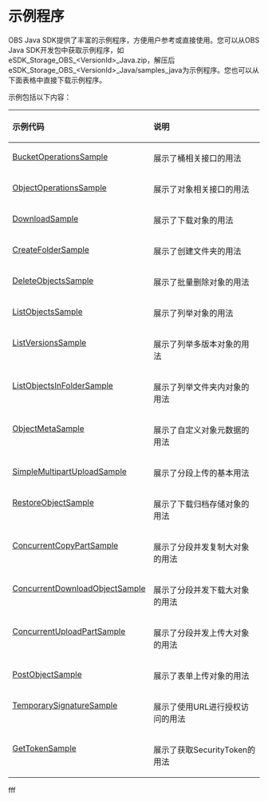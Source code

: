 # 示例程序<a name="ZH-CN_TOPIC_0142815477"></a>

OBS Java SDK提供了丰富的示例程序，方便用户参考或直接使用。您可以从OBS Java SDK开发包中获取示例程序，如eSDK\_Storage\_OBS\_<VersionId\>\_Java.zip，解压后eSDK\_Storage\_OBS\_<VersionId\>\_Java/samples\_java为示例程序。您也可以从下面表格中直接下载示例程序。

示例包括以下内容：

<a name="table4880141115215"></a>
<table><thead align="left"><tr id="row138819195212"><th class="cellrowborder" valign="top" width="50%" id="mcps1.1.3.1.1"><p id="p4881191185218"><a name="p4881191185218"></a><a name="p4881191185218"></a><strong id="b56387179524"><a name="b56387179524"></a><a name="b56387179524"></a>示例代码</strong></p>
</th>
<th class="cellrowborder" valign="top" width="50%" id="mcps1.1.3.1.2"><p id="p1488113165214"><a name="p1488113165214"></a><a name="p1488113165214"></a><strong id="b064016178524"><a name="b064016178524"></a><a name="b064016178524"></a>说明</strong></p>
</th>
</tr>
</thead>
<tbody><tr id="row58811718525"><td class="cellrowborder" valign="top" width="50%" headers="mcps1.1.3.1.1 "><p id="p166754095615"><a name="p166754095615"></a><a name="p166754095615"></a><a href="https://obssdk.obs.cn-north-1.myhuaweicloud.com/sample/java/BucketOperationsSample.zip" target="_blank" rel="noopener noreferrer">BucketOperationsSample</a></p>
</td>
<td class="cellrowborder" valign="top" width="50%" headers="mcps1.1.3.1.2 "><p id="p1781115586529"><a name="p1781115586529"></a><a name="p1781115586529"></a>展示了桶相关接口的用法</p>
</td>
</tr>
<tr id="row158813135213"><td class="cellrowborder" valign="top" width="50%" headers="mcps1.1.3.1.1 "><p id="p76755218237"><a name="p76755218237"></a><a name="p76755218237"></a><a href="https://obssdk.obs.cn-north-1.myhuaweicloud.com/sample/java/ObjectOperationsSample.zip" target="_blank" rel="noopener noreferrer">ObjectOperationsSample</a></p>
</td>
<td class="cellrowborder" valign="top" width="50%" headers="mcps1.1.3.1.2 "><p id="p1381155817527"><a name="p1381155817527"></a><a name="p1381155817527"></a>展示了对象相关接口的用法</p>
</td>
</tr>
<tr id="row20881617521"><td class="cellrowborder" valign="top" width="50%" headers="mcps1.1.3.1.1 "><p id="p10180152710239"><a name="p10180152710239"></a><a name="p10180152710239"></a><a href="https://obssdk.obs.cn-north-1.myhuaweicloud.com/sample/java/DownloadSample.zip" target="_blank" rel="noopener noreferrer">DownloadSample</a></p>
</td>
<td class="cellrowborder" valign="top" width="50%" headers="mcps1.1.3.1.2 "><p id="p118128582522"><a name="p118128582522"></a><a name="p118128582522"></a>展示了下载对象的用法</p>
</td>
</tr>
<tr id="row2088141185214"><td class="cellrowborder" valign="top" width="50%" headers="mcps1.1.3.1.1 "><p id="p14180727112318"><a name="p14180727112318"></a><a name="p14180727112318"></a><a href="https://obssdk.obs.cn-north-1.myhuaweicloud.com/sample/java/CreateFolderSample.zip" target="_blank" rel="noopener noreferrer">CreateFolderSample</a></p>
</td>
<td class="cellrowborder" valign="top" width="50%" headers="mcps1.1.3.1.2 "><p id="p581275825218"><a name="p581275825218"></a><a name="p581275825218"></a>展示了创建文件夹的用法</p>
</td>
</tr>
<tr id="row1788117111527"><td class="cellrowborder" valign="top" width="50%" headers="mcps1.1.3.1.1 "><p id="p5178132712316"><a name="p5178132712316"></a><a name="p5178132712316"></a><a href="https://obssdk.obs.cn-north-1.myhuaweicloud.com/sample/java/DeleteObjectsSample.zip" target="_blank" rel="noopener noreferrer">DeleteObjectsSample</a></p>
</td>
<td class="cellrowborder" valign="top" width="50%" headers="mcps1.1.3.1.2 "><p id="p98121158165215"><a name="p98121158165215"></a><a name="p98121158165215"></a>展示了批量删除对象的用法</p>
</td>
</tr>
<tr id="row178817135219"><td class="cellrowborder" valign="top" width="50%" headers="mcps1.1.3.1.1 "><p id="p01761273230"><a name="p01761273230"></a><a name="p01761273230"></a><a href="https://obssdk.obs.cn-north-1.myhuaweicloud.com/sample/java/ListObjectsSample.zip" target="_blank" rel="noopener noreferrer">ListObjectsSample</a></p>
</td>
<td class="cellrowborder" valign="top" width="50%" headers="mcps1.1.3.1.2 "><p id="p381225865216"><a name="p381225865216"></a><a name="p381225865216"></a>展示了列举对象的用法</p>
</td>
</tr>
<tr id="row158813145211"><td class="cellrowborder" valign="top" width="50%" headers="mcps1.1.3.1.1 "><p id="p6174142772319"><a name="p6174142772319"></a><a name="p6174142772319"></a><a href="https://obssdk.obs.cn-north-1.myhuaweicloud.com/sample/java/ListVersionsSample.zip" target="_blank" rel="noopener noreferrer">ListVersionsSample</a></p>
</td>
<td class="cellrowborder" valign="top" width="50%" headers="mcps1.1.3.1.2 "><p id="p168121158165211"><a name="p168121158165211"></a><a name="p168121158165211"></a>展示了列举多版本对象的用法</p>
</td>
</tr>
<tr id="row9160124265215"><td class="cellrowborder" valign="top" width="50%" headers="mcps1.1.3.1.1 "><p id="p2173182732311"><a name="p2173182732311"></a><a name="p2173182732311"></a><a href="https://obssdk.obs.cn-north-1.myhuaweicloud.com/sample/java/ListObjectsInFolderSample.zip" target="_blank" rel="noopener noreferrer">ListObjectsInFolderSample</a></p>
</td>
<td class="cellrowborder" valign="top" width="50%" headers="mcps1.1.3.1.2 "><p id="p1581215581526"><a name="p1581215581526"></a><a name="p1581215581526"></a>展示了列举文件夹内对象的用法</p>
</td>
</tr>
<tr id="row53094316525"><td class="cellrowborder" valign="top" width="50%" headers="mcps1.1.3.1.1 "><p id="p21711527192312"><a name="p21711527192312"></a><a name="p21711527192312"></a><a href="https://obssdk.obs.cn-north-1.myhuaweicloud.com/sample/java/ObjectMetaSample.zip" target="_blank" rel="noopener noreferrer">ObjectMetaSample</a></p>
</td>
<td class="cellrowborder" valign="top" width="50%" headers="mcps1.1.3.1.2 "><p id="p98129589525"><a name="p98129589525"></a><a name="p98129589525"></a>展示了自定义对象元数据的用法</p>
</td>
</tr>
<tr id="row1863184355217"><td class="cellrowborder" valign="top" width="50%" headers="mcps1.1.3.1.1 "><p id="p1817092752312"><a name="p1817092752312"></a><a name="p1817092752312"></a><a href="https://obssdk.obs.cn-north-1.myhuaweicloud.com/sample/java/SimpleMultipartUploadSample.zip" target="_blank" rel="noopener noreferrer">SimpleMultipartUploadSample</a></p>
</td>
<td class="cellrowborder" valign="top" width="50%" headers="mcps1.1.3.1.2 "><p id="p13813175811523"><a name="p13813175811523"></a><a name="p13813175811523"></a>展示了分段上传的基本用法</p>
</td>
</tr>
<tr id="row1467184420528"><td class="cellrowborder" valign="top" width="50%" headers="mcps1.1.3.1.1 "><p id="p13651540205620"><a name="p13651540205620"></a><a name="p13651540205620"></a><a href="https://obssdk.obs.cn-north-1.myhuaweicloud.com/sample/java/RestoreObjectSample.zip" target="_blank" rel="noopener noreferrer">RestoreObjectSample</a></p>
</td>
<td class="cellrowborder" valign="top" width="50%" headers="mcps1.1.3.1.2 "><p id="p18813145815210"><a name="p18813145815210"></a><a name="p18813145815210"></a>展示了下载归档存储对象的用法</p>
</td>
</tr>
<tr id="row129019465525"><td class="cellrowborder" valign="top" width="50%" headers="mcps1.1.3.1.1 "><p id="p5167102772318"><a name="p5167102772318"></a><a name="p5167102772318"></a><a href="https://obssdk.obs.cn-north-1.myhuaweicloud.com/sample/java/ConcurrentCopyPartSample.zip" target="_blank" rel="noopener noreferrer">ConcurrentCopyPartSample</a></p>
</td>
<td class="cellrowborder" valign="top" width="50%" headers="mcps1.1.3.1.2 "><p id="p08131258205211"><a name="p08131258205211"></a><a name="p08131258205211"></a>展示了分段并发复制大对象的用法</p>
</td>
</tr>
<tr id="row713874710526"><td class="cellrowborder" valign="top" width="50%" headers="mcps1.1.3.1.1 "><p id="p875182933813"><a name="p875182933813"></a><a name="p875182933813"></a><a href="https://obssdk.obs.cn-north-1.myhuaweicloud.com/sample/java/ConcurrentDownloadObjectSample.zip" target="_blank" rel="noopener noreferrer">ConcurrentDownloadObjectSample</a></p>
</td>
<td class="cellrowborder" valign="top" width="50%" headers="mcps1.1.3.1.2 "><p id="p18813105845220"><a name="p18813105845220"></a><a name="p18813105845220"></a>展示了分段并发下载大对象的用法</p>
</td>
</tr>
<tr id="row15874164705212"><td class="cellrowborder" valign="top" width="50%" headers="mcps1.1.3.1.1 "><p id="p757113104918"><a name="p757113104918"></a><a name="p757113104918"></a><a href="https://obssdk.obs.cn-north-1.myhuaweicloud.com/sample/java/ConcurrentUploadPartSample.zip" target="_blank" rel="noopener noreferrer">ConcurrentUploadPartSample</a></p>
</td>
<td class="cellrowborder" valign="top" width="50%" headers="mcps1.1.3.1.2 "><p id="p168136584525"><a name="p168136584525"></a><a name="p168136584525"></a>展示了分段并发上传大对象的用法</p>
</td>
</tr>
<tr id="row1521864915529"><td class="cellrowborder" valign="top" width="50%" headers="mcps1.1.3.1.1 "><p id="p84123114912"><a name="p84123114912"></a><a name="p84123114912"></a><a href="https://obssdk.obs.cn-north-1.myhuaweicloud.com/sample/java/PostObjectSample.zip" target="_blank" rel="noopener noreferrer">PostObjectSample</a></p>
</td>
<td class="cellrowborder" valign="top" width="50%" headers="mcps1.1.3.1.2 "><p id="p1281365845217"><a name="p1281365845217"></a><a name="p1281365845217"></a>展示了表单上传对象的用法</p>
</td>
</tr>
<tr id="row179185020522"><td class="cellrowborder" valign="top" width="50%" headers="mcps1.1.3.1.1 "><p id="p923922312358"><a name="p923922312358"></a><a name="p923922312358"></a><a href="https://obssdk.obs.cn-north-1.myhuaweicloud.com/sample/java/TemporarySignatureSample.zip" target="_blank" rel="noopener noreferrer">TemporarySignatureSample</a></p>
</td>
<td class="cellrowborder" valign="top" width="50%" headers="mcps1.1.3.1.2 "><p id="p12813125816529"><a name="p12813125816529"></a><a name="p12813125816529"></a>展示了使用URL进行授权访问的用法</p>
</td>
</tr>
<tr id="row1321414719189"><td class="cellrowborder" valign="top" width="50%" headers="mcps1.1.3.1.1 "><p id="p4214173183"><a name="p4214173183"></a><a name="p4214173183"></a><a href="https://obssdk.obs.cn-north-1.myhuaweicloud.com/sample/java/GetTokenSample.zip" target="_blank" rel="noopener noreferrer">GetTokenSample</a></p>
</td>
<td class="cellrowborder" valign="top" width="50%" headers="mcps1.1.3.1.2 "><p id="p821420719187"><a name="p821420719187"></a><a name="p821420719187"></a>展示了获取SecurityToken的用法</p>
</td>
</tr>
</tbody>
</table>
fff
